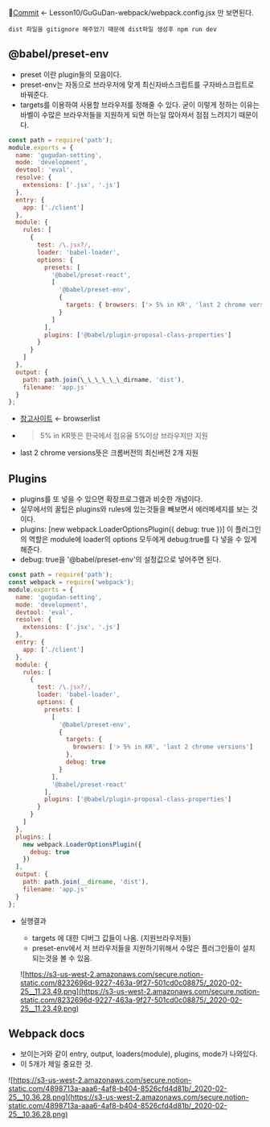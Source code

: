 🤢[Commit](https://github.com/KDWCL/React-zerocho/commit/eafe4a7a41c712d778c57db691f0436e99e3dff2) ← Lesson10/GuGuDan-webpack/webpack.config.jsx 만 보면된다.

    dist 파일을 gitignore 해주었기 때문에 dist파일 생성후 npm run dev

## @babel/preset-env

- preset 이란 plugin들의 모음이다.
- preset-env는 자동으로 브라우저에 맞게 최신자바스크립트를 구자바스크립트로 바꿔준다.
- targets를 이용하여 사용할 브라우저를 정해줄 수 있다. 굳이 이렇게 정하는 이유는 바벨이 수많은 브라우저들을 지원하게 되면 하는일 많아져서 점점 느려지기 때문이다.

```javascript
const path = require('path');
module.exports = {
  name: 'gugudan-setting',
  mode: 'development',
  devtool: 'eval',
  resolve: {
    extensions: ['.jsx', '.js']
  },
  entry: {
    app: ['./client']
  },
  module: {
    rules: [
      {
        test: /\.jsx?/,
        loader: 'babel-loader',
        options: {
          presets: [
            '@babel/preset-react',
            [
              '@babel/preset-env',
              {
                targets: { browsers: ['> 5% in KR', 'last 2 chrome versions'] }
              }
            ]
          ],
          plugins: ['@babel/plugin-proposal-class-properties']
        }
      }
    ]
  },
  output: {
    path: path.join(\_\_\_\_\_\_dirname, 'dist'),
    filename: 'app.js'
  }
};
```

- [참고사이트](https://github.com/browserslist/browserslist) ← browserlist
- > 5% in KR뜻은 한국에서 점유율 5%이상 브라우저만 지원
- last 2 chrome versions뜻은 크롬버전의 최신버전 2개 지원

## Plugins

- plugins를 또 넣을 수 있으면 확장프로그램과 비슷한 개념이다.
- 실무에서의 꿀팁은 plugins와 rules에 있는것들을 빼보면서 에러메세지를 보는 것이다.
- plugins: [new webpack.LoaderOptionsPlugin({ debug: true })] 이 플러그인의 역할은 module에 loader의 options 모두에게 debug:true를 다 넣을 수 있게해준다.
- debug: true을 '@babel/preset-env'의 설정값으로 넣어주면 된다.

```javascript
const path = require('path');
const webpack = require('webpack');
module.exports = {
  name: 'gugudan-setting',
  mode: 'development',
  devtool: 'eval',
  resolve: {
    extensions: ['.jsx', '.js']
  },
  entry: {
    app: ['./client']
  },
  module: {
    rules: [
      {
        test: /\.jsx?/,
        loader: 'babel-loader',
        options: {
          presets: [
            [
              '@babel/preset-env',
              {
                targets: {
                  browsers: ['> 5% in KR', 'last 2 chrome versions']
                },
                debug: true
              }
            ],
            '@babel/preset-react'
          ],
          plugins: ['@babel/plugin-proposal-class-properties']
        }
      }
    ]
  },
  plugins: [
    new webpack.LoaderOptionsPlugin({
      debug: true
    })
  ],
  output: {
    path: path.join(__dirname, 'dist'),
    filename: 'app.js'
  }
};
```

- 실행결과

  - targets 에 대한 디버그 값들이 나옴. (지원브라우저들)
  - preset-env에서 저 브라우저들을 지원하기위해서 수많은 플러그인들이 설치되는것을 볼 수 있음.

  ![https://s3-us-west-2.amazonaws.com/secure.notion-static.com/8232696d-9227-463a-9f27-501cd0c08875/_2020-02-25__11.23.49.png](https://s3-us-west-2.amazonaws.com/secure.notion-static.com/8232696d-9227-463a-9f27-501cd0c08875/_2020-02-25__11.23.49.png)

## Webpack docs

- 보이는거와 같이 entry, output, loaders(module), plugins, mode가 나와있다.
- 이 5개가 제일 중요한 것.

![https://s3-us-west-2.amazonaws.com/secure.notion-static.com/4898713a-aaa6-4af8-b404-8526cfd4d81b/_2020-02-25__10.36.28.png](https://s3-us-west-2.amazonaws.com/secure.notion-static.com/4898713a-aaa6-4af8-b404-8526cfd4d81b/_2020-02-25__10.36.28.png)
